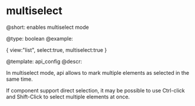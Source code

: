 multiselect
=============

@short: enables multiselect mode
	

@type: boolean
@example:

{
  view:"list",
  select:true,
  multiselect:true
}


@template:	api_config
@descr:

In multiselect mode, api allows to mark multiple elements as selected in the same time.

If component support direct selection, it may be possible to use Ctrl-click and Shift-Click to select multiple elements at once. 


